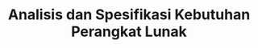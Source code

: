 ---
code: RPL104
title: Analisis dan Spesifikasi Kebutuhan Perangkat Lunak
theory: 113105-supar
practice: 222332-iqbal
---